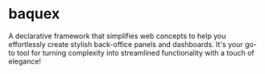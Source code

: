# baquex
A declarative framework that simplifies web concepts to help you effortlessly create stylish back-office panels and dashboards. It's your go-to tool for turning complexity into streamlined functionality with a touch of elegance!
